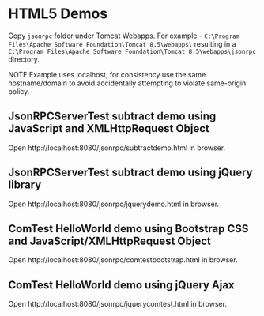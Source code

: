 # HTML5 Demos

Copy `jsonrpc` folder under Tomcat Webapps. For example - `C:\Program Files\Apache Software Foundation\Tomcat 8.5\webapps\` resulting in a `C:\Program Files\Apache Software Foundation\Tomcat 8.5\webapps\jsonrpc` directory.

NOTE Example uses localhost, for consistency use the same hostname/domain to avoid accidentally attempting to violate same-origin policy.

## JsonRPCServerTest subtract demo using JavaScript and XMLHttpRequest Object

Open http://localhost:8080/jsonrpc/subtractdemo.html in browser.

## JsonRPCServerTest subtract demo using jQuery library

Open http://localhost:8080/jsonrpc/jquerydemo.html in browser.

## ComTest HelloWorld demo using Bootstrap CSS and JavaScript/XMLHttpRequest Object

Open http://localhost:8080/jsonrpc/comtestbootstrap.html in browser.

## ComTest HelloWorld demo using jQuery Ajax

Open http://localhost:8080/jsonrpc/jquerycomtest.html in browser.